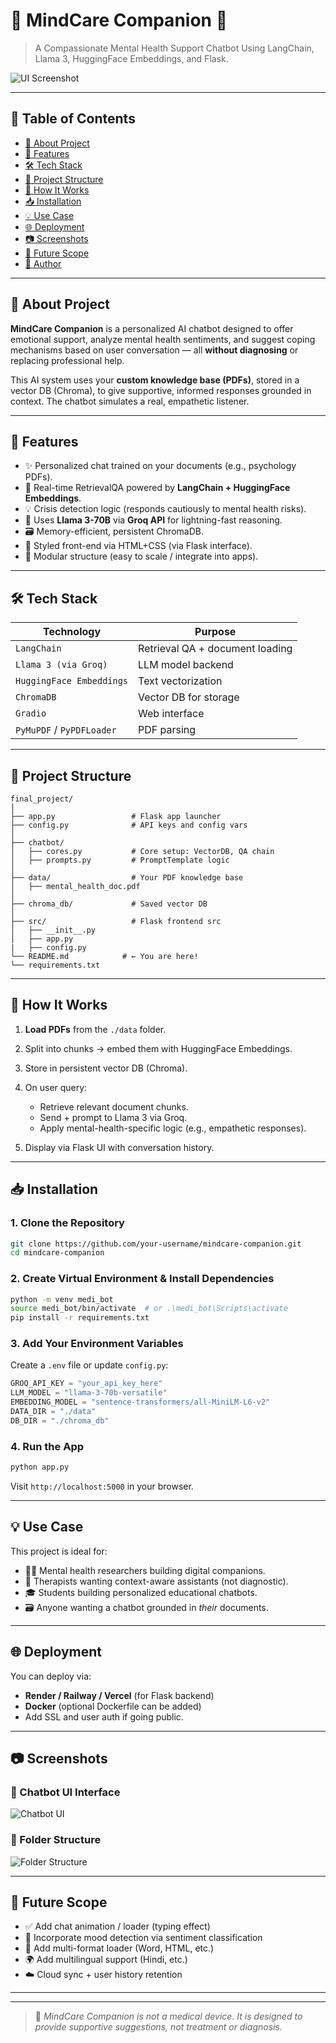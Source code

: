 

# 🧠 MindCare Companion 🤖

> A Compassionate Mental Health Support Chatbot Using LangChain, Llama 3, HuggingFace Embeddings, and Flask.

![UI Screenshot](./screenshots/chatbot_ui.png)

---

## 📌 Table of Contents

* [🧠 About Project](#-about-project)
* [🚀 Features](#-features)
* [🛠️ Tech Stack](#️-tech-stack)
* [📂 Project Structure](#-project-structure)
* [🔧 How It Works](#-how-it-works)
* [📥 Installation](#-installation)
* [💡 Use Case](#-use-case)
* [🌐 Deployment](#-deployment)
* [📷 Screenshots](#-screenshots)
* [📢 Future Scope](#-future-scope)
* [🙋 Author](#-author)

---

## 🧠 About Project

**MindCare Companion** is a personalized AI chatbot designed to offer emotional support, analyze mental health sentiments, and suggest coping mechanisms based on user conversation — all **without diagnosing** or replacing professional help.

This AI system uses your **custom knowledge base (PDFs)**, stored in a vector DB (Chroma), to give supportive, informed responses grounded in context. The chatbot simulates a real, empathetic listener.

---

## 🚀 Features

* ✨ Personalized chat trained on your documents (e.g., psychology PDFs).
* 🧾 Real-time RetrievalQA powered by **LangChain + HuggingFace Embeddings**.
* 💡 Crisis detection logic (responds cautiously to mental health risks).
* 💬 Uses **Llama 3-70B** via **Groq API** for lightning-fast reasoning.
* 🗃️ Memory-efficient, persistent ChromaDB.
* 🎨 Styled front-end via HTML+CSS (via Flask interface).
* 🔁 Modular structure (easy to scale / integrate into apps).

---

## 🛠️ Tech Stack

| Technology                | Purpose                         |
| ------------------------- | ------------------------------- |
| `LangChain`               | Retrieval QA + document loading |
| `Llama 3 (via Groq)`      | LLM model backend               |
| `HuggingFace Embeddings`  | Text vectorization              |
| `ChromaDB`                | Vector DB for storage           |
| `Gradio`                   | Web interface                   |
| `PyMuPDF` / `PyPDFLoader` | PDF parsing                     |

---

## 📂 Project Structure

```
final_project/
│
├── app.py                 # Flask app launcher
├── config.py              # API keys and config vars
│
├── chatbot/
│   ├── cores.py           # Core setup: VectorDB, QA chain
│   ├── prompts.py         # PromptTemplate logic
│
├── data/                  # Your PDF knowledge base
│   ├── mental_health_doc.pdf
│
├── chroma_db/             # Saved vector DB
│
├── src/                   # Flask frontend src
│   ├── __init__.py
│   ├── app.py
|   ├── config.py
└── README.md            # ← You are here!
└── requirements.txt
```

---

## 🔧 How It Works

1. **Load PDFs** from the `./data` folder.
2. Split into chunks → embed them with HuggingFace Embeddings.
3. Store in persistent vector DB (Chroma).
4. On user query:

   * Retrieve relevant document chunks.
   * Send + prompt to Llama 3 via Groq.
   * Apply mental-health-specific logic (e.g., empathetic responses).
5. Display via Flask UI with conversation history.

---

## 📥 Installation

### 1. Clone the Repository

```bash
git clone https://github.com/your-username/mindcare-companion.git
cd mindcare-companion
```

### 2. Create Virtual Environment & Install Dependencies

```bash
python -m venv medi_bot
source medi_bot/bin/activate  # or .\medi_bot\Scripts\activate
pip install -r requirements.txt
```

### 3. Add Your Environment Variables

Create a `.env` file or update `config.py`:

```python
GROQ_API_KEY = "your_api_key_here"
LLM_MODEL = "llama-3-70b-versatile"
EMBEDDING_MODEL = "sentence-transformers/all-MiniLM-L6-v2"
DATA_DIR = "./data"
DB_DIR = "./chroma_db"
```

### 4. Run the App

```bash
python app.py
```

Visit `http://localhost:5000` in your browser.

---

## 💡 Use Case

This project is ideal for:

* 🧘‍♂️ Mental health researchers building digital companions.
* 🏥 Therapists wanting context-aware assistants (not diagnostic).
* 🎓 Students building personalized educational chatbots.
* 🗃️ Anyone wanting a chatbot grounded in *their* documents.

---

## 🌐 Deployment

You can deploy via:

* **Render / Railway / Vercel** (for Flask backend)
* **Docker** (optional Dockerfile can be added)
* Add SSL and user auth if going public.

---

## 📷 Screenshots

### 🧠 Chatbot UI Interface

![Chatbot UI](./screenshots/chatbot_ui.png)

### 📁 Folder Structure

![Folder Structure](./screenshots/folder_view.png)

---

## 📢 Future Scope

* ✅ Add chat animation / loader (typing effect)
* 🧠 Incorporate mood detection via sentiment classification
* 🧾 Add multi-format loader (Word, HTML, etc.)
* 🌍 Add multilingual support (Hindi, etc.)
* ☁️ Cloud sync + user history retention

---


---

> 🧠 *MindCare Companion is not a medical device. It is designed to provide supportive suggestions, not treatment or diagnosis.*